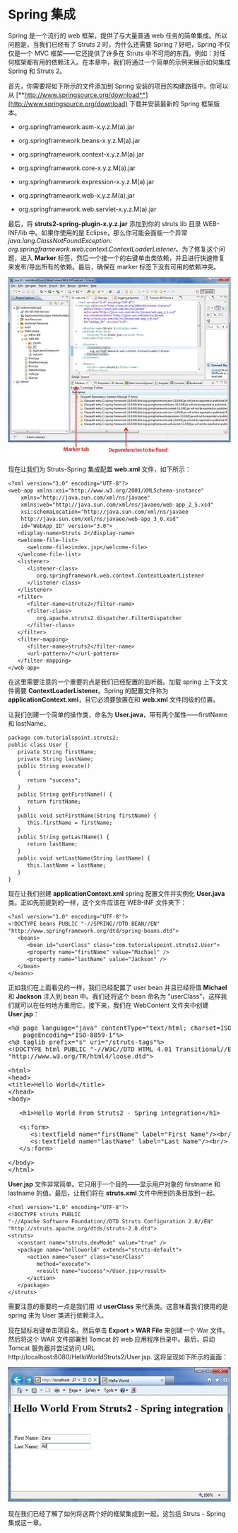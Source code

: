 # Spring 集成

Spring 是一个流行的 web 框架，提供了与大量普通 web 任务的简单集成。所以问题是，当我们已经有了 Struts 2 时，为什么还需要 Spring？好吧，Spring 不仅仅是一个 MVC 框架——它还提供了许多在 Struts 中不可用的东西。例如：对任何框架都有用的依赖注入。在本章中，我们将通过一个简单的示例来展示如何集成 Spring 和 Struts 2。

首先，你需要将如下所示的文件添加到 Spring 安装的项目的构建路径中。你可以从 [**http://www.springsource.org/download**](http://www.springsource.org/download) 下载并安装最新的 Spring 框架版本。

- org.springframework.asm-x.y.z.M(a).jar

- org.springframework.beans-x.y.z.M(a).jar

- org.springframework.context-x.y.z.M(a).jar

- org.springframework.core-x.y.z.M(a).jar

- org.springframework.expression-x.y.z.M(a).jar

- org.springframework.web-x.y.z.M(a).jar

- org.springframework.web.servlet-x.y.z.M(a).jar

最后，将 **struts2-spring-plugin-x.y.z.jar** 添加到你的 struts lib 目录 WEB-INF/lib 中。如果你使用的是 Eclipse，那么你可能会面临一个异常 *java.lang.ClassNotFoundException: org.springframework.web.context.ContextLoaderListener*。为了修复这个问题，进入 **Marker** 标签，然后一个接一个的右键单击类依赖，并且进行快速修复来发布/导出所有的依赖。最后，确保在 marker 标签下没有可用的依赖冲突。

![](images/struts-spring1.gif)

现在让我们为 Struts-Spring 集成配置 **web.xml** 文件，如下所示：

``` 
<?xml version="1.0" encoding="UTF-8"?>
<web-app xmlns:xsi="http://www.w3.org/2001/XMLSchema-instance"
	xmlns="http://java.sun.com/xml/ns/javaee" 
	xmlns:web="http://java.sun.com/xml/ns/javaee/web-app_2_5.xsd"
	xsi:schemaLocation="http://java.sun.com/xml/ns/javaee 
	http://java.sun.com/xml/ns/javaee/web-app_3_0.xsd"
	id="WebApp_ID" version="3.0">
   <display-name>Struts 2</display-name>
   <welcome-file-list>
      <welcome-file>index.jsp</welcome-file>
   </welcome-file-list>
   <listener>
      <listener-class>
         org.springframework.web.context.ContextLoaderListener
      </listener-class>
   </listener>
   <filter>
      <filter-name>struts2</filter-name>
      <filter-class>
         org.apache.struts2.dispatcher.FilterDispatcher
      </filter-class>
   </filter>
   <filter-mapping>
      <filter-name>struts2</filter-name>
      <url-pattern>/*</url-pattern>
   </filter-mapping>
</web-app>
```

在这里需要注意的一个重要的点是我们已经配置的监听器。加载 spring 上下文文件需要 **ContextLoaderListener**。Spring 的配置文件称为 **applicationContext.xml**，且它必须要放置在和 **web.xml** 文件同级的位置。

让我们创建一个简单的操作类，命名为 **User.java**，带有两个属性——firstName 和 lastName。

``` 
package com.tutorialspoint.struts2;
public class User {
   private String firstName;
   private String lastName;
   public String execute()
   {
      return "success";
   }
   public String getFirstName() {
      return firstName;
   }
   public void setFirstName(String firstName) {
      this.firstName = firstName;
   }
   public String getLastName() {
      return lastName;
   }
   public void setLastName(String lastName) {
      this.lastName = lastName;
   }
}
```

现在让我们创建 **applicationContext.xml** spring 配置文件并实例化 **User.java** 类。正如先前提到的一样，这个文件应该在 WEB-INF 文件夹下：

``` 
<?xml version="1.0" encoding="UTF-8"?>
<!DOCTYPE beans PUBLIC "-//SPRING//DTD BEAN//EN" 
"http://www.springframework.org/dtd/spring-beans.dtd">
   <beans>
      <bean id="userClass" class="com.tutorialspoint.struts2.User">
      <property name="firstName" value="Michael" />
      <property name="lastName" value="Jackson" />
   </bean>
</beans>
```

正如我们在上面看见的一样，我们已经配置了 user bean 并且已经将值 **Michael** 和 **Jackson** 注入到 bean 中。我们还将这个 bean 命名为 "userClass"，这样我们就可以在任何地方重用它。接下来，我们在 WebContent 文件夹中创建 **User.jsp**：

<pre class="prettyprint notranslate">
&lt;%@ page language="java" contentType="text/html; charset=ISO-8859-1"
	pageEncoding="ISO-8859-1"%&gt;
&lt;%@ taglib prefix="s" uri="/struts-tags"%&gt;
&lt;!DOCTYPE html PUBLIC "-//W3C//DTD HTML 4.01 Transitional//EN" 
"http://www.w3.org/TR/html4/loose.dtd"&gt;

&lt;html&gt;
&lt;head&gt;
&lt;title&gt;Hello World&lt;/title&gt;
&lt;/head&gt;
&lt;body&gt;

   &lt;h1&gt;Hello World From Struts2 - Spring integration&lt;/h1&gt;

   &lt;s:form&gt;
      &lt;s:textfield name="firstName" label="First Name"/&gt;&lt;br/&gt;
      &lt;s:textfield name="lastName" label="Last Name"/&gt;&lt;br/&gt;
   &lt;/s:form&gt;
	
&lt;/body&gt;
&lt;/html&gt;
</pre>

**User.jsp** 文件非常简单。它只用于一个目的——显示用户对象的 firstname 和 lastname 的值。最后，让我们将在 **struts.xml** 文件中用到的条目放到一起。

``` 
<?xml version="1.0" encoding="UTF-8"?>
<!DOCTYPE struts PUBLIC
"-//Apache Software Foundation//DTD Struts Configuration 2.0//EN"
"http://struts.apache.org/dtds/struts-2.0.dtd">
<struts>
   <constant name="struts.devMode" value="true" />
   <package name="helloworld" extends="struts-default">
      <action name="user" class="userClass" 
         method="execute">
         <result name="success">/User.jsp</result>
      </action>
   </package>
</struts>
```

需要注意的重要的一点是我们用 id **userClass** 来代表类。这意味着我们使用的是 spring 来为 User 类进行依赖注入。

现在鼠标右键单击项目名，然后单击 **Export > WAR File** 来创建一个 War 文件。然后将这个 WAR 文件部署到 Tomcat 的 web 应用程序目录中。最后，启动 Tomcat 服务器并尝试访问 URL http://localhost:8080/HelloWorldStruts2/User.jsp. 这将呈现如下所示的画面：

![](images/struts-spring2.gif)

现在我们已经了解了如何将这两个好的框架集成到一起。这包括 Struts - Spring 集成这一章。


